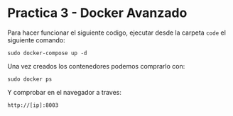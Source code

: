 # Practica 3 - Docker Avanzado

Para hacer funcionar el siguiente codigo, ejecutar desde la carpeta `code` el siguiente comando:

```
sudo docker-compose up -d
```

Una vez creados los contenedores podemos comprarlo con:

```
sudo docker ps
```

Y comprobar en el navegador a traves:

```
http://[ip]:8003
```